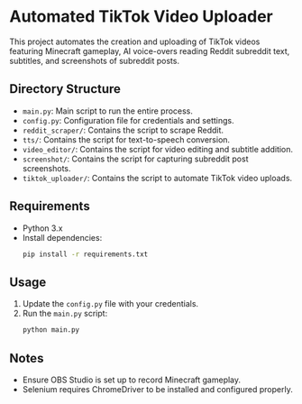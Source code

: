 # Automated TikTok Video Uploader

This project automates the creation and uploading of TikTok videos featuring Minecraft gameplay, AI voice-overs reading Reddit subreddit text, subtitles, and screenshots of subreddit posts.

## Directory Structure

- `main.py`: Main script to run the entire process.
- `config.py`: Configuration file for credentials and settings.
- `reddit_scraper/`: Contains the script to scrape Reddit.
- `tts/`: Contains the script for text-to-speech conversion.
- `video_editor/`: Contains the script for video editing and subtitle addition.
- `screenshot/`: Contains the script for capturing subreddit post screenshots.
- `tiktok_uploader/`: Contains the script to automate TikTok video uploads.

## Requirements

- Python 3.x
- Install dependencies:
    ```bash
    pip install -r requirements.txt
    ```

## Usage

1. Update the `config.py` file with your credentials.
2. Run the `main.py` script:
    ```bash
    python main.py
    ```

## Notes

- Ensure OBS Studio is set up to record Minecraft gameplay.
- Selenium requires ChromeDriver to be installed and configured properly.

